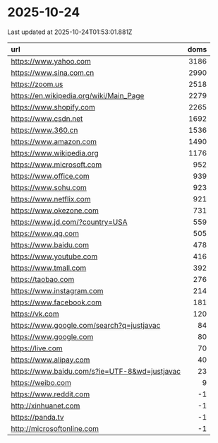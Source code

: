 # 2025-10-24

<!-- BEGIN -->
Last updated at 2025-10-24T01:53:01.881Z

url | doms
:- | -:
https://www.yahoo.com | 3186
https://www.sina.com.cn | 2990
https://zoom.us | 2518
https://en.wikipedia.org/wiki/Main_Page | 2279
https://www.shopify.com | 2265
https://www.csdn.net | 1692
https://www.360.cn | 1536
https://www.amazon.com | 1490
https://www.wikipedia.org | 1176
https://www.microsoft.com | 952
https://www.office.com | 939
https://www.sohu.com | 923
https://www.netflix.com | 921
https://www.okezone.com | 731
https://www.jd.com/?country=USA | 559
https://www.qq.com | 505
https://www.baidu.com | 478
https://www.youtube.com | 416
https://www.tmall.com | 392
https://taobao.com | 276
https://www.instagram.com | 214
https://www.facebook.com | 181
https://vk.com | 120
https://www.google.com/search?q=justjavac | 84
https://www.google.com | 80
https://live.com | 70
https://www.alipay.com | 40
https://www.baidu.com/s?ie=UTF-8&wd=justjavac | 23
https://weibo.com | 9
https://www.reddit.com | -1
http://xinhuanet.com | -1
https://panda.tv | -1
http://microsoftonline.com | -1
<!-- END -->
